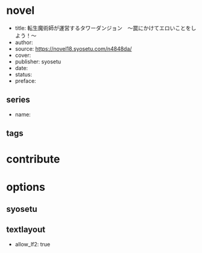 # novel

- title: 転生魔術師が運営するタワーダンジョン　～罠にかけてエロいことをしよう！～
- author: 
- source: https://novel18.syosetu.com/n4848da/
- cover: 
- publisher: syosetu
- date: 
- status: 
- preface: 

## series

- name: 

## tags


# contribute


# options

## syosetu


## textlayout

- allow_lf2: true

